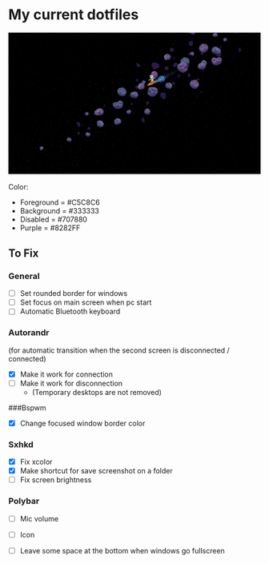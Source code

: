 # My current dotfiles

![alt text](https://github.com/Freim32/Dotfiles/blob/main/space.jpg?raw=true)

Color:  
- Foreground = #C5C8C6
- Background = #333333
- Disabled   = #707880    
- Purple     = #8282FF

## To Fix

### General

- [ ] Set rounded border for windows
- [ ] Set focus on main screen when pc start
- [ ] Automatic Bluetooth keyboard 

### Autorandr 
(for automatic transition when the second screen is disconnected / connected)

- [x] Make it work for connection
- [ ] Make it work for disconnection 
    - (Temporary desktops are not removed)

###Bspwm

- [x] Change focused window border color 

### Sxhkd

- [x] Fix xcolor 
- [x] Make shortcut for save screenshot on a folder
- [ ] Fix screen brightness

### Polybar 

- [ ] Mic volume
- [ ] Icon
- [ ] Leave some space at the bottom when windows go fullscreen

